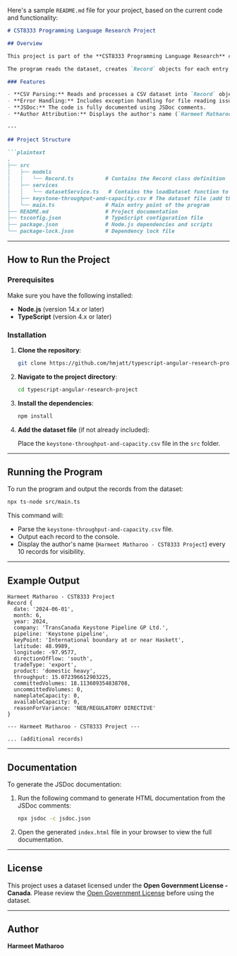 Here's a sample `README.md` file for your project, based on the current code and functionality:

```markdown
# CST8333 Programming Language Research Project

## Overview

This project is part of the **CST8333 Programming Language Research** course and aims to demonstrate various programming concepts using **TypeScript**. It focuses on reading and processing a CSV dataset (`keystone-throughput-and-capacity.csv`), parsing the data into record objects, and outputting them to the console. 

The program reads the dataset, creates `Record` objects for each entry, and displays the records with the author's name repeated every 10 records.

### Features

- **CSV Parsing:** Reads and processes a CSV dataset into `Record` objects.
- **Error Handling:** Includes exception handling for file reading issues.
- **JSDoc:** The code is fully documented using JSDoc comments.
- **Author Attribution:** Displays the author's name (`Harmeet Matharoo`) periodically while printing records for visibility.

---

## Project Structure

```plaintext
.
├── src
│   ├── models
│   │   └── Record.ts          # Contains the Record class definition
│   ├── services
│   │   └── datasetService.ts   # Contains the loadDataset function to read and parse the CSV
│   ├── keystone-throughput-and-capacity.csv # The dataset file (add this to your project)
│   └── main.ts                # Main entry point of the program
├── README.md                  # Project documentation
├── tsconfig.json              # TypeScript configuration file
├── package.json               # Node.js dependencies and scripts
└── package-lock.json          # Dependency lock file
```

---

## How to Run the Project

### Prerequisites

Make sure you have the following installed:

- **Node.js** (version 14.x or later)
- **TypeScript** (version 4.x or later)

### Installation

1. **Clone the repository**:

   ```bash
   git clone https://github.com/hmjatt/typescript-angular-research-project.git
   ```

2. **Navigate to the project directory**:

   ```bash
   cd typescript-angular-research-project
   ```

3. **Install the dependencies**:

   ```bash
   npm install
   ```

4. **Add the dataset file** (if not already included):

   Place the `keystone-throughput-and-capacity.csv` file in the `src` folder.

---

## Running the Program

To run the program and output the records from the dataset:

```bash
npx ts-node src/main.ts
```

This command will:

- Parse the `keystone-throughput-and-capacity.csv` file.
- Output each record to the console.
- Display the author's name (`Harmeet Matharoo - CST8333 Project`) every 10 records for visibility.

---

## Example Output

```plaintext
Harmeet Matharoo - CST8333 Project
Record {
  date: '2024-06-01',
  month: 6,
  year: 2024,
  company: 'TransCanada Keystone Pipeline GP Ltd.',
  pipeline: 'Keystone pipeline',
  keyPoint: 'International boundary at or near Haskett',
  latitude: 48.9989,
  longitude: -97.9577,
  directionOfFlow: 'south',
  tradeType: 'export',
  product: 'domestic heavy',
  throughput: 15.072396612903225,
  committedVolumes: 18.113609354838708,
  uncommittedVolumes: 0,
  nameplateCapacity: 0,
  availableCapacity: 0,
  reasonForVariance: 'NEB/REGULATORY DIRECTIVE'
}

--- Harmeet Matharoo - CST8333 Project ---

... (additional records)
```

---

## Documentation

To generate the JSDoc documentation:

1. Run the following command to generate HTML documentation from the JSDoc comments:

   ```bash
   npx jsdoc -c jsdoc.json
   ```

2. Open the generated `index.html` file in your browser to view the full documentation.

---

## License

This project uses a dataset licensed under the **Open Government License - Canada**. Please review the [Open Government License](https://open.canada.ca/en/open-government-licence-canada) before using the dataset.

---

## Author

**Harmeet Matharoo**
```a